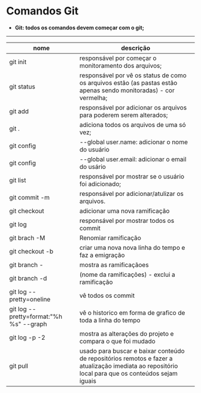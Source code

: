 # Comandos Git 

- **Git: todos os comandos devem começar com o git;**

---

| nome | descrição |
| -- | -- |
| git init |responsável por começar o monitoramento dos arquivos; 
| git status  |responsável por vê os status de como os arquivos estão (as pastas estão apenas sendo monitoradas) - cor vermelha;
| git add | responsável por adicionar os arquivos para poderem serem alterados; 
| git . | adiciona todos os arquivos de uma só vez;
| git config | --global user.name: adicionar o nome do usuário 
| git config | --global user.email: adicionar o email do usário 
| git list | responsável por mostrar se o usuário foi adicionado; 
| git commit -m | responsável por adicionar/atulizar os arquivos. 
| git checkout | adicionar uma nova ramificação 
| git log | responsável por mostrar todos os commit 
| git brach -M | Renomiar ramificação 
| git checkout -b | criar uma nova nova linha do tempo e faz a emigração 
|git branch - | mostra as ramificaçãoes 
|git branch -d | (nome da ramificações) - exclui a ramificação 
|git log --pretty=oneline | vê todos os commit 
|git log --pretty=format:"%h %s" --graph | vê o historico em forma de grafico de toda a linha do tempo 
|git log -p -2 | mostra as alterações do projeto e compara o que foi mudado 
|git pull | usado para buscar e baixar conteúdo de repositórios remotos e fazer a atualização imediata ao repositório local para que os conteúdos sejam iguais
